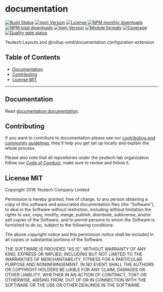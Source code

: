 # documentation

[![Build Status](https://travis-ci.org/yeutech-lab/documentation.svg?branch=master)](https://travis-ci.org/yeutech-lab/documentation) [![npm Version](https://img.shields.io/npm/v/@yeutech-lab/documentation.svg?style=flat)](https://www.npmjs.com/package/@yeutech-lab/documentation) [![License](https://img.shields.io/npm/l/@yeutech-lab/documentation.svg?style=flat)](https://www.npmjs.com/package/@yeutech-lab/documentation) [![NPM monthly downloads](https://img.shields.io/npm/dm/@yeutech-lab/documentation.svg?style=flat)](https://npmjs.org/package/@yeutech-lab/documentation) [![NPM total downloads](https://img.shields.io/npm/dt/@yeutech-lab/documentation.svg?style=flat)](https://npmjs.org/package/@yeutech-lab/documentation) [![npm Version](https://img.shields.io/node/v/@yeutech-lab/documentation.svg?style=flat)](https://www.npmjs.com/package/@yeutech-lab/documentation) [![Module formats](https://img.shields.io/badge/module%20formats-umd%2C%20cjs%2C%20esm-green.svg?style=flat)](https://www.npmjs.com/package/@yeutech-lab/documentation)
[![Coverage](https://sonarcloud.io/api/project_badges/measure?project=com.github.yeutech-lab.documentation&metric=coverage)](https://sonarcloud.io/dashboard?id=com.github.yeutech-lab.documentation) [![Quality gate status](https://sonarcloud.io/api/project_badges/measure?project=com.github.yeutech-lab.documentation&metric=alert_status)](https://sonarcloud.io/dashboard?id=com.github.yeutech-lab.documentation)

Yeutech Layouts and @rollup-umd/documentation configuration extension


## Table of Contents

  - [Documentation](#documentation)
  - [Contributing](#contributing)
  - [License MIT](#license-mit)

---

## Documentation

Read [documentation documentation](https://yeutech-lab.github.io/documentation).


## Contributing

If you want to contribute to documentation please see our [contributing and community guidelines](https://github.com/yeutech-lab/documentation/blob/master/CONTRIBUTING.md), they\'ll help you get set up locally and explain the whole process.

Please also note that all repositories under the yeutech-lab organization follow our [Code of Conduct](https://github.com/yeutech-lab/documentation/blob/master/CODE_OF_CONDUCT.md), make sure to review and follow it.

## License MIT

Copyright 2018 Yeutech Company Limited

Permission is hereby granted, free of charge, to any person obtaining a copy of this software and associated documentation files (the "Software"), to deal in the Software without restriction, including without limitation the rights to use, copy, modify, merge, publish, distribute, sublicense, and/or sell copies of the Software, and to permit persons to whom the Software is furnished to do so, subject to the following conditions:

The above copyright notice and this permission notice shall be included in all copies or substantial portions of the Software.

THE SOFTWARE IS PROVIDED "AS IS", WITHOUT WARRANTY OF ANY KIND, EXPRESS OR IMPLIED, INCLUDING BUT NOT LIMITED TO THE WARRANTIES OF MERCHANTABILITY, FITNESS FOR A PARTICULAR PURPOSE AND NONINFRINGEMENT. IN NO EVENT SHALL THE AUTHORS OR COPYRIGHT HOLDERS BE LIABLE FOR ANY CLAIM, DAMAGES OR OTHER LIABILITY, WHETHER IN AN ACTION OF CONTRACT, TORT OR OTHERWISE, ARISING FROM, OUT OF OR IN CONNECTION WITH THE SOFTWARE OR THE USE OR OTHER DEALINGS IN THE SOFTWARE.

